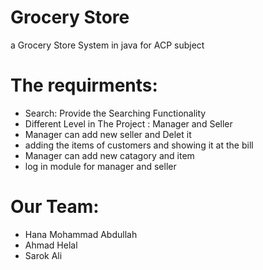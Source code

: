 # Grocery Store
a Grocery Store System in java for ACP subject

# The requirments:
- Search: Provide the Searching Functionality
- Different Level in The Project : Manager and Seller
- Manager can add new seller and Delet it 
- adding the items of customers  and showing it at the bill
-  Manager can add new catagory and item 
- log in module for manager and seller

# Our Team:
- Hana Mohammad Abdullah
- Ahmad Helal
- Sarok Ali
